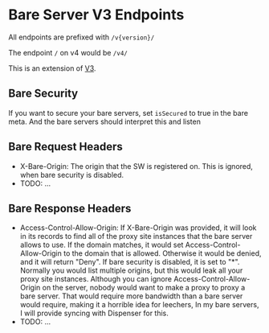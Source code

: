 # Bare Server V3 Endpoints

All endpoints are prefixed with `/v{version}/`

The endpoint `/` on v4 would be `/v4/`

This is an extension of [V3](./BareServerV3.md).

## Bare Security

If you want to secure your bare servers, set `isSecured` to true in the bare meta. And the bare servers should interpret this and listen

## Bare Request Headers

- X-Bare-Origin: The origin that the SW is registered on. This is ignored, when bare security is disabled.
- TODO: ...

## Bare Response Headers

- Access-Control-Allow-Origin: If X-Bare-Origin was provided, it will look in its records to find all of the proxy site instances that the bare server allows to use. If the domain matches, it would set Access-Control-Allow-Origin to the domain that is allowed. Otherwise it would be denied, and it will return "Deny". If bare security is disabled, it is set to "\*". Normally you would list multiple origins, but this would leak all your proxy site instances. Although you can ignore Access-Control-Allow-Origin on the server, nobody would want to make a proxy to proxy a bare server. That would require more bandwidth than a bare server would require, making it a horrible idea for leechers, In my bare servers, I will provide syncing with Dispenser for this.
- TODO: ...
